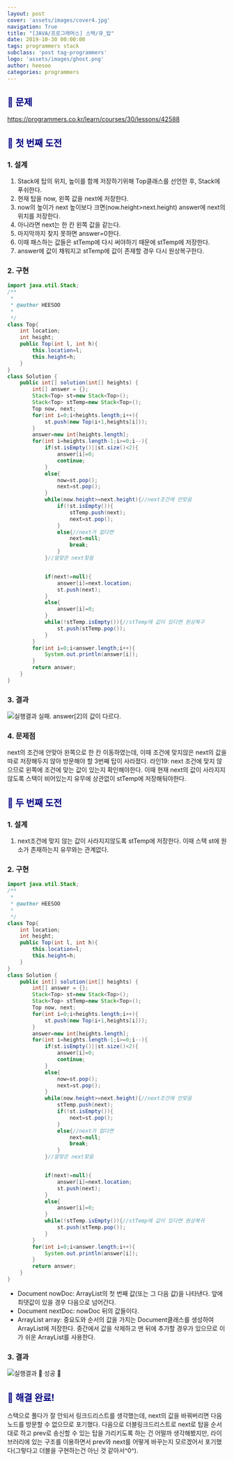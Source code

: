 ```yaml
---
layout: post
cover: 'assets/images/cover4.jpg'
navigation: True
title: "[JAVA/프로그래머스] 스택/큐_탑"
date: 2019-10-30 00:00:00
tags: programmers stack
subclass: 'post tag-programmers'
logo: 'assets/images/ghost.png'
author: heesoo
categories: programmers
---
```

## <span style="color:navy">👀 문제</span>
<https://programmers.co.kr/learn/courses/30/lessons/42588>

## <span style="color:navy">👊 첫 번째 도전</span>

### 1. 설계
1. Stack에 탑의 위치, 높이를 함께 저장하기위해 Top클래스를 선언한 후, Stack에 푸쉬한다.
2. 현재 탑을 now, 왼쪽 값을 next에 저장한다.
3. now의 높이가 next 높이보다 크면(now.height>next.height) answer에 next의 위치를 저장한다.
4. 아니라면 next는 한 칸 왼쪽 값을 같는다.
5. 마지막까지 찾지 못하면 answer=0한다.
6. 이때 패스하는 값들은 stTemp에 다시 써야하기 때문에 stTemp에 저장한다.
7. answer에 값이 채워지고 stTemp에 값이 존재할 경우 다시 원상복구한다.



### 2. 구현
```java
import java.util.Stack;
/**
 *
 * @author HEESOO
 *
 */
class Top{
    int location;
    int height;
    public Top(int l, int h){
        this.location=l;
        this.height=h;
    }
}
class Solution {
    public int[] solution(int[] heights) {
        int[] answer = {};
        Stack<Top> st=new Stack<Top>();
        Stack<Top> stTemp=new Stack<Top>();
        Top now, next;
        for(int i=0;i<heights.length;i++){
            st.push(new Top(i+1,heights[i]));
        }
        answer=new int[heights.length];
        for(int i=heights.length-1;i>=0;i--){
            if(st.isEmpty()||st.size()<2){
                answer[i]=0;
                continue;
            }
            else{
                now=st.pop();
                next=st.pop();
            }          
            while(now.height>=next.height){//next조건에 안맞음
                if(!st.isEmpty()){
                    stTemp.push(next);
                    next=st.pop();
                }
                else{//next가 없다면
                    next=null;
                    break;
                }
            }//알맞은 next찾음


            if(next!=null){
                answer[i]=next.location;    
                st.push(next);
            }
            else{
                answer[i]=0;
            }
            while(!stTemp.isEmpty()){//stTemp에 값이 있다면 원상복구
                st.push(stTemp.pop());
            }
        }
        for(int i=0;i<answer.length;i++){
            System.out.println(answer[i]);
        }
        return answer;
    }
}
```

### 3. 결과
![실행결과](./assets/images/191030_1.PNG)
실패.
answer[2]의 값이 다르다.

### 4. 문제점
next의 조건에 안맞아 왼쪽으로 한 칸 이동하였는데, 이때 조건에 맞지않은 next의 값을 따로 저장해두지 않아 방문해야 할 3번째 탑이 사라졌다.
라인19: next 조건에 맞지 않으므로 왼쪽에 조건에 맞는 값이 있는지 확인해야한다. 이때 현재 next의 값이 사라지지 않도록 스택이 비어있는지 유무에 상관없이 stTemp에 저장해둬야한다.

## <span style="color:navy">👊 두 번째 도전</span>

### 1. 설계
1. next조건에 맞지 않는 값이 사라지지않도록 stTemp에 저장한다. 이때 스택 st에 원소가 존재하는지 유무와는 관계없다.


### 2. 구현
```java
import java.util.Stack;
/**
 *
 * @author HEESOO
 *
 */
class Top{
    int location;
    int height;
    public Top(int l, int h){
        this.location=l;
        this.height=h;
    }
}
class Solution {
    public int[] solution(int[] heights) {
        int[] answer = {};
        Stack<Top> st=new Stack<Top>();
        Stack<Top> stTemp=new Stack<Top>();
        Top now, next;
        for(int i=0;i<heights.length;i++){
            st.push(new Top(i+1,heights[i]));
        }
        answer=new int[heights.length];
        for(int i=heights.length-1;i>=0;i--){
            if(st.isEmpty()||st.size()<2){
                answer[i]=0;
                continue;
            }
            else{
                now=st.pop();
                next=st.pop();
            }          
            while(now.height>=next.height){//next조건에 안맞음
                stTemp.push(next);
                if(!st.isEmpty()){
                    next=st.pop();
                }
                else{//next가 없다면
                    next=null;
                    break;
                }
            }//알맞은 next찾음


            if(next!=null){
                answer[i]=next.location;    
                st.push(next);
            }
            else{
                answer[i]=0;
            }
            while(!stTemp.isEmpty()){//stTemp에 값이 있다면 원상복귀
                st.push(stTemp.pop());
            }
        }
        for(int i=0;i<answer.length;i++){
            System.out.println(answer[i]);
        }
        return answer;
    }
}
```
- Document nowDoc: ArrayList의 첫 번째 값(또는 그 다음 값)을 나타낸다. 앞에 최댓값이 있을 경우 다음으로 넘어간다.
- Document nextDoc: nowDoc 뒤의 값들이다.
- ArrayList<Document> array: 중요도와 순서의 값을 가지는 Document클래스를 생성하여 ArrayList에 저장한다. 중간에서 값을 삭제하고 맨 뒤에 추가할 경우가 있으므로 이가 쉬운 ArrayList를 사용한다.

### 3. 결과
![실행결과](./assets/images/191030_2.PNG)
🤟 성공 🤟

## <span style="color:navy">👏 해결 완료!</span>
스택으로 풀다가 잘 안되서 링크드리스트를 생각했는데, next의 값을 바꿔버리면 다음 노드를 방문할 수 없으므로 포기했다.
다음으로 더블링크드리스트로 next로 탑을 순서대로 하고 prev로 송신할 수 있는 탑을 가리키도록 하는 건 어떨까 생각해봤지만, 라이브러리에 있는 구조를 이용하면서 prev와 next를 어떻게 바꾸는지 모르겠어서 포기했다(그렇다고 더블을 구현하는건 아닌 것 같아서^0^).
